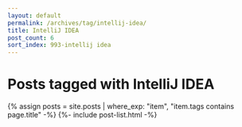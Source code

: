 ```yaml
---
layout: default
permalink: /archives/tag/intellij-idea/
title: IntelliJ IDEA
post_count: 6
sort_index: 993-intellij idea
---
```

<h1 class="page-heading">Posts tagged with IntelliJ IDEA</h1>
{% assign posts = site.posts | where_exp: "item", "item.tags contains page.title" -%}
{%- include post-list.html -%}
